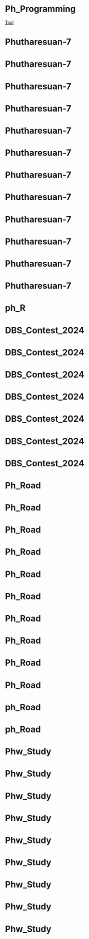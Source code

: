 # Ph_Programming
[Tool](https://medium.com/i-gear-geek/%E0%B8%A1%E0%B8%B2%E0%B9%80%E0%B8%82%E0%B8%B5%E0%B8%A2%E0%B8%99-readme-md-%E0%B8%81%E0%B8%B1%E0%B8%99%E0%B9%80%E0%B8%96%E0%B8%AD%E0%B8%B0-7dc2fafc635e)
# Phutharesuan-7
# Phutharesuan-7
# Phutharesuan-7
# Phutharesuan-7
# Phutharesuan-7
# Phutharesuan-7
# Phutharesuan-7
# Phutharesuan-7
# Phutharesuan-7
# Phutharesuan-7
# Phutharesuan-7
# Phutharesuan-7
# ph_R
# DBS_Contest_2024
# DBS_Contest_2024
# DBS_Contest_2024
# DBS_Contest_2024
# DBS_Contest_2024
# DBS_Contest_2024
# DBS_Contest_2024
# Ph_Road
# Ph_Road
# Ph_Road
# Ph_Road
# Ph_Road
# Ph_Road
# Ph_Road
# Ph_Road
# Ph_Road
# Ph_Road
# ph_Road
# ph_Road
# Phw_Study
# Phw_Study
# Phw_Study
# Phw_Study
# Phw_Study
# Phw_Study
# Phw_Study
# Phw_Study
# Phw_Study
